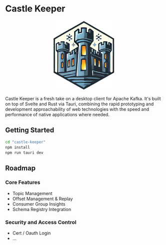 # Castle Keeper

<p align="center">
  <img src="castlekeeper.png" alt="Castle Keeper Logo" width="200"/>
</p>

Castle Keeper is a fresh take on a desktop client for Apache Kafka. It's built on top of Svelte and Rust via Tauri, combining the rapid prototyping and development approachability of web technologies with the speed and performance of native applications where needed.

## Getting Started

```bash
cd "castle-keeper"
npm install
npm run tauri dev
```

## Roadmap

### Core Features

* Topic Management
* Offset Management & Replay
* Consumer Group Insights
* Schema Registry Integration

### Security and Access Control

* Cert / Oauth Login
* ...
